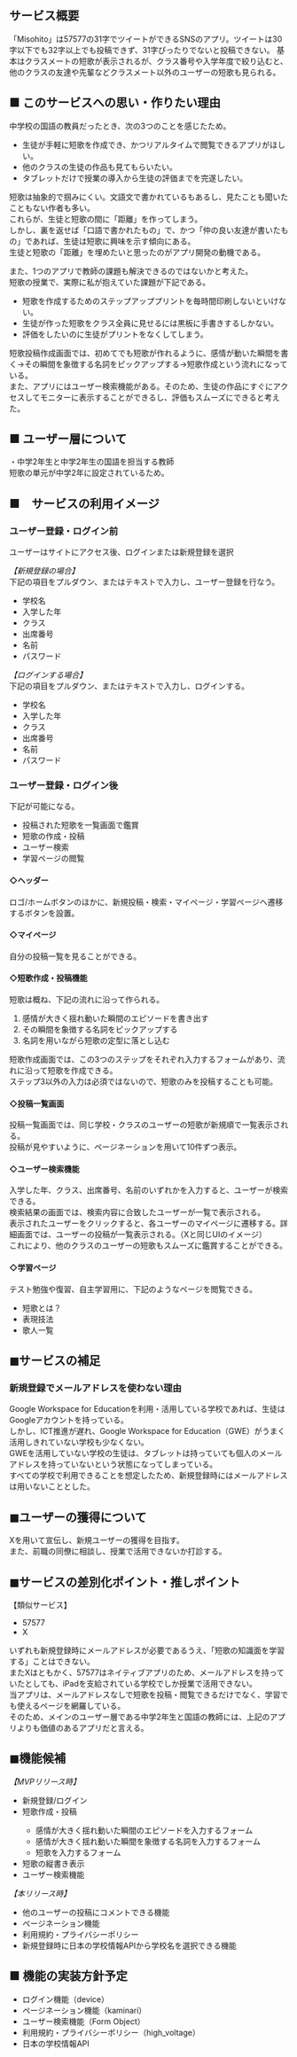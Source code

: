 ## サービス概要
「Misohito」は57577の31字でツイートができるSNSのアプリ。ツイートは30字以下でも32字以上でも投稿できず、31字ぴったりでないと投稿できない。
基本はクラスメートの短歌が表示されるが、クラス番号や入学年度で絞り込むと、他のクラスの友達や先輩などクラスメート以外のユーザーの短歌も見られる。

## ■ このサービスへの思い・作りたい理由
<p>中学校の国語の教員だったとき、次の3つのことを感じたため。<br>
<ul>
  <li>生徒が手軽に短歌を作成でき、かつリアルタイムで閲覧できるアプリがほしい。</li>
  <li>他のクラスの生徒の作品も見てもらいたい。</li>
  <li>タブレットだけで授業の導入から生徒の評価までを完遂したい。</li>
</ul>
短歌は抽象的で掴みにくい。文語文で書かれているもあるし、見たことも聞いたこともない作者も多い。<br>
これらが、生徒と短歌の間に「距離」を作ってしまう。<br>
しかし、裏を返せば「口語で書かれたもの」で、かつ「仲の良い友達が書いたもの」であれば、生徒は短歌に興味を示す傾向にある。<br>
生徒と短歌の「距離」を埋めたいと思ったのがアプリ開発の動機である。<br></p>

<p>また、1つのアプリで教師の課題も解決できるのではないかと考えた。<br>
短歌の授業で、実際に私が抱えていた課題が下記である。<br>
<ul>
  <li>短歌を作成するためのステップアッププリントを毎時間印刷しないといけない。</li>
  <li>生徒が作った短歌をクラス全員に見せるには黒板に手書きするしかない。</li>
  <li>評価をしたいのに生徒がプリントをなくしてしまう。</li>
</ul>
短歌投稿作成画面では、初めてでも短歌が作れるように、感情が動いた瞬間を書く→その瞬間を象徴する名詞をピックアップする→短歌作成という流れになっている。<br>
また、アプリにはユーザー検索機能がある。そのため、生徒の作品にすぐにアクセスしてモニターに表示することができるし、評価もスムーズにできると考えた。<br></p>

## ■ ユーザー層について
・中学2年生と中学2年生の国語を担当する教師<br>
短歌の単元が中学2年に設定されているため。<br>

## ■　サービスの利用イメージ
### ユーザー登録・ログイン前
ユーザーはサイトにアクセス後、ログインまたは新規登録を選択<br>

*【新規登録の場合】*<br>
下記の項目をプルダウン、またはテキストで入力し、ユーザー登録を行なう。<br>
<ul>
  <li>学校名</li>
  <li>入学した年</li>
  <li>クラス</li>
  <li>出席番号</li>
  <li>名前</li>
  <li>パスワード</li>
</ul>

*【ログインする場合】*<br>
下記の項目をプルダウン、またはテキストで入力し、ログインする。<br>
<ul>
  <li>学校名</li>
  <li>入学した年</li>
  <li>クラス</li>
  <li>出席番号</li>
  <li>名前</li>
  <li>パスワード</li>
</ul>

### ユーザー登録・ログイン後
下記が可能になる。
<ul>
  <li>投稿された短歌を一覧画面で鑑賞</li>
  <li>短歌の作成・投稿</li>
  <li>ユーザー検索</li>
  <li>学習ページの閲覧</li>
</ul>

#### ◇ヘッダー
ロゴ/ホームボタンのほかに、新規投稿・検索・マイページ・学習ページへ遷移するボタンを設置。<br>

#### ◇マイページ
自分の投稿一覧を見ることができる。<br>

#### ◇短歌作成・投稿機能
短歌は概ね、下記の流れに沿って作られる。<br>
<ol>
  <li>感情が大きく揺れ動いた瞬間のエピソードを書き出す</li>
  <li>その瞬間を象徴する名詞をピックアップする</li>
  <li>名詞を用いながら短歌の定型に落とし込む</li>
</ol>
短歌作成画面では、この3つのステップをそれぞれ入力するフォームがあり、流れに沿って短歌を作成できる。<br>
ステップ3以外の入力は必須ではないので、短歌のみを投稿することも可能。<br>

#### ◇投稿一覧画面
投稿一覧画面では、同じ学校・クラスのユーザーの短歌が新規順で一覧表示される。<br>
投稿が見やすいように、ページネーションを用いて10件ずつ表示。<br>

#### ◇ユーザー検索機能
入学した年、クラス、出席番号、名前のいずれかを入力すると、ユーザーが検索できる。<br>
検索結果の画面では、検索内容に合致したユーザーが一覧で表示される。<br>
表示されたユーザーをクリックすると、各ユーザーのマイページに遷移する。詳細画面では、ユーザーの投稿が一覧表示される。（Xと同じUIのイメージ）<br>
これにより、他のクラスのユーザーの短歌もスムーズに鑑賞することができる。<br>

#### ◇学習ページ
テスト勉強や復習、自主学習用に、下記のようなページを閲覧できる。<br>
<ul>
  <li>短歌とは？</li>
  <li>表現技法</li>
  <li>歌人一覧</li>
</ul>

## ◼︎サービスの補足
### 新規登録でメールアドレスを使わない理由
Google Workspace for Educationを利用・活用している学校であれば、生徒はGoogleアカウントを持っている。<br>
しかし、ICT推進が遅れ、Google Workspace for Education（GWE）がうまく活用しきれていない学校も少なくない。<br>
GWEを活用していない学校の生徒は、タブレットは持っていても個人のメールアドレスを持っていないという状態になってしまっている。<br>
すべての学校で利用できることを想定したため、新規登録時にはメールアドレスは用いないこととした。<br>

## ◼︎ユーザーの獲得について
Xを用いて宣伝し、新規ユーザーの獲得を目指す。<br>
また、前職の同僚に相談し、授業で活用できないか打診する。

## ◼︎サービスの差別化ポイント・推しポイント
【類似サービス】
<ul>
  <li>57577</li>
  <li>X</li>
</ul>
いずれも新規登録時にメールアドレスが必要であるうえ、「短歌の知識面を学習する」ことはできない。<br>
またXはともかく、57577はネイティブアプリのため、メールアドレスを持っていたとしても、iPadを支給されている学校でしか授業で活用できない。<br>
当アプリは、メールアドレスなしで短歌を投稿・閲覧できるだけでなく、学習でも使えるページを網羅している。<br>
そのため、メインのユーザー層である中学2年生と国語の教師には、上記のアプリよりも価値のあるアプリだと言える。<br>


## ◼︎機能候補
*【MVPリリース時】*<br>
<ul>
  <li>新規登録/ログイン</li>
  <li>短歌作成・投稿</li>
    <ul>
     <li>感情が大きく揺れ動いた瞬間のエピソードを入力するフォーム</li>
     <li>感情が大きく揺れ動いた瞬間を象徴する名詞を入力するフォーム</li>
     <li>短歌を入力するフォーム</li>
    </ul>
  <li>短歌の縦書き表示</li>
  <li>ユーザー検索機能</li>
</ul>

*【本リリース時】*<br>
<ul>
  <li>他のユーザーの投稿にコメントできる機能</li>
  <li>ページネーション機能</li>
  <li>利用規約・プライバシーポリシー</li>
  <li>新規登録時に日本の学校情報APIから学校名を選択できる機能</li>
</ul>

## ■ 機能の実装方針予定
<ul>
  <li>ログイン機能（device）</li>
  <li>ページネーション機能（kaminari）</li>
  <li>ユーザー検索機能（Form Object）</li>
  <li>利用規約・プライバシーポリシー（high_voltage）</li>
  <li>日本の学校情報API</li>
</ul>


